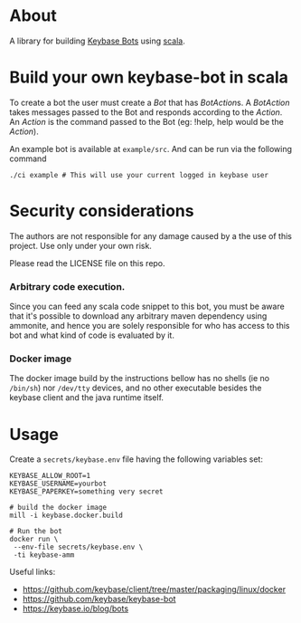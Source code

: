# About

A library for building [Keybase Bots](https://keybasebots.com/) using [scala](https://scala-lang.org).

# Build your own keybase-bot in scala

To create a bot the user must create a *Bot* that has *BotAction*s. A *BotAction* takes messages passed to the Bot and responds according to the *Action*. An *Action* is the command passed to the Bot (eg: !help, help would be the *Action*).

An example bot is available at `example/src`. And can be run via the following command

```shell
./ci example # This will use your current logged in keybase user
```

# Security considerations

The authors are not responsible for any damage caused by a the use
of this project. Use only under your own risk. 

Please read the LICENSE file on this repo.

### Arbitrary code execution.

Since you can feed any scala code snippet to this bot, you must be aware that
it's possible to download any arbitrary maven dependency using ammonite, 
and hence you are solely responsible for who has access to this bot and what
kind of code is evaluated by it.

### Docker image

The docker image build by the instructions bellow 
has no shells (ie no `/bin/sh`) nor `/dev/tty` devices, 
and no other executable besides the keybase client and the java runtime itself.

# Usage

Create a `secrets/keybase.env` file
having the following variables set:

```
KEYBASE_ALLOW_ROOT=1
KEYBASE_USERNAME=yourbot
KEYBASE_PAPERKEY=something very secret
```

```shell
# build the docker image
mill -i keybase.docker.build

# Run the bot
docker run \
 --env-file secrets/keybase.env \
 -ti keybase-amm
```

Useful links:

- https://github.com/keybase/client/tree/master/packaging/linux/docker
- https://github.com/keybase/keybase-bot
- https://keybase.io/blog/bots

